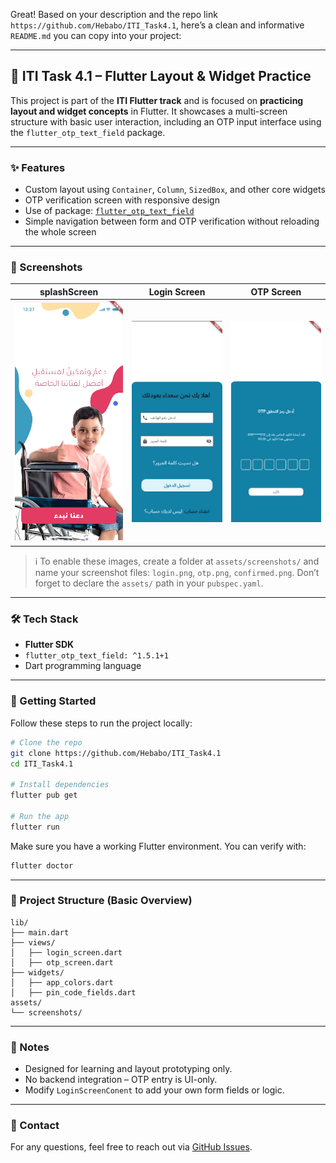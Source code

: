 Great! Based on your description and the repo link `https://github.com/Hebabo/ITI_Task4.1`, here’s a clean and informative `README.md` you can copy into your project:

---

## 📱 ITI Task 4.1 – Flutter Layout & Widget Practice

This project is part of the **ITI Flutter track** and is focused on **practicing layout and widget concepts** in Flutter. It showcases a multi-screen structure with basic user interaction, including an OTP input interface using the `flutter_otp_text_field` package.

---

### ✨ Features

* Custom layout using `Container`, `Column`, `SizedBox`, and other core widgets
* OTP verification screen with responsive design
* Use of package: [`flutter_otp_text_field`](https://pub.dev/packages/flutter_otp_text_field)
* Simple navigation between form and OTP verification without reloading the whole screen

---

### 📸 Screenshots

| splashScreen                           | Login Screen                           | OTP Screen                         | 
| -------------------------------------- | -------------------------------------- | ---------------------------------- | 
| ![Login](assets/screenshots/splash.png) | ![Login](assets/screenshots/login.png) | ![OTP](assets/screenshots/otp.png) |

> ℹ️ To enable these images, create a folder at `assets/screenshots/` and name your screenshot files:
> `login.png`, `otp.png`, `confirmed.png`.
> Don’t forget to declare the `assets/` path in your `pubspec.yaml`.

---

### 🛠️ Tech Stack

* **Flutter SDK**
* `flutter_otp_text_field: ^1.5.1+1`
* Dart programming language

---

### 🚀 Getting Started

Follow these steps to run the project locally:

```bash
# Clone the repo
git clone https://github.com/Hebabo/ITI_Task4.1
cd ITI_Task4.1

# Install dependencies
flutter pub get

# Run the app
flutter run
```

Make sure you have a working Flutter environment. You can verify with:

```bash
flutter doctor
```

---

### 📂 Project Structure (Basic Overview)

```
lib/
├── main.dart
├── views/
│   ├── login_screen.dart
│   ├── otp_screen.dart
├── widgets/
│   ├── app_colors.dart
│   ├── pin_code_fields.dart
assets/
└── screenshots/
```

---

### 📌 Notes

* Designed for learning and layout prototyping only.
* No backend integration – OTP entry is UI-only.
* Modify `LoginScreenConent` to add your own form fields or logic.

---

### 📧 Contact

For any questions, feel free to reach out via [GitHub Issues](https://github.com/Hebabo/ITI_Task4.1/issues).

